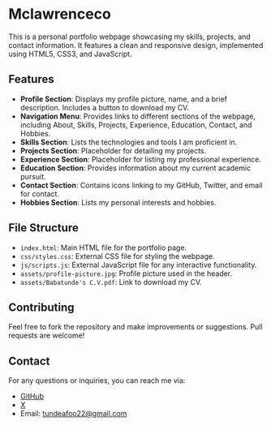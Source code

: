 # Mclawrenceco
This is a personal portfolio webpage showcasing my skills, projects, and contact information. It features a clean and responsive design, implemented using HTML5, CSS3, and JavaScript.

## Features

- **Profile Section**: Displays my profile picture, name, and a brief description. Includes a button to download my CV.
- **Navigation Menu**: Provides links to different sections of the webpage, including About, Skills, Projects, Experience, Education, Contact, and Hobbies.
- **Skills Section**: Lists the technologies and tools I am proficient in.
- **Projects Section**: Placeholder for detailing my projects.
- **Experience Section**: Placeholder for listing my professional experience.
- **Education Section**: Provides information about my current academic pursuit.
- **Contact Section**: Contains icons linking to my GitHub, Twitter, and email for contact.
- **Hobbies Section**: Lists my personal interests and hobbies.

## File Structure

- `index.html`: Main HTML file for the portfolio page.
- `css/styles.css`: External CSS file for styling the webpage.
- `js/scripts.js`: External JavaScript file for any interactive functionality.
- `assets/profile-picture.jpg`: Profile picture used in the header.
- `assets/Babatunde's C.V.pdf`: Link to download my CV.

## Contributing

Feel free to fork the repository and make improvements or suggestions. Pull requests are welcome!

## Contact

For any questions or inquiries, you can reach me via:
- [GitHub](https://github.com/mclawrenceco)
- [X](https://x.com/mclawrenceco)
- Email: [tundeafoo22@gmail.com](mailto:tundeafoo22@gmail.com)
